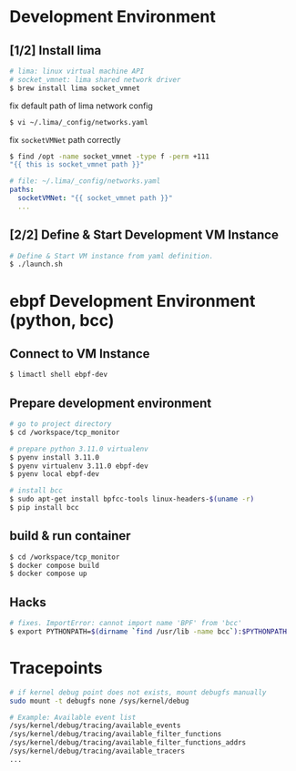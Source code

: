 
# Development Environment

## [1/2] Install lima

``` sh
# lima: linux virtual machine API
# socket_vmnet: lima shared network driver
$ brew install lima socket_vmnet
```

fix default path of lima network config

``` sh
$ vi ~/.lima/_config/networks.yaml
```

fix `socketVMNet` path correctly

``` sh
$ find /opt -name socket_vmnet -type f -perm +111
"{{ this is socket_vmnet path }}"
```

``` yaml
# file: ~/.lima/_config/networks.yaml
paths:
  socketVMNet: "{{ socket_vmnet path }}"
  ...
```

## [2/2] Define & Start Development VM Instance

``` sh
# Define & Start VM instance from yaml definition.
$ ./launch.sh
```

# ebpf Development Environment (python, bcc)

## Connect to VM Instance

``` sh
$ limactl shell ebpf-dev
```

## Prepare development environment

``` sh
# go to project directory
$ cd /workspace/tcp_monitor

# prepare python 3.11.0 virtualenv
$ pyenv install 3.11.0
$ pyenv virtualenv 3.11.0 ebpf-dev
$ pyenv local ebpf-dev

# install bcc
$ sudo apt-get install bpfcc-tools linux-headers-$(uname -r)
$ pip install bcc
```

## build & run container

``` sh
$ cd /workspace/tcp_monitor
$ docker compose build
$ docker compose up
```

## Hacks

``` sh
# fixes. ImportError: cannot import name 'BPF' from 'bcc'
$ export PYTHONPATH=$(dirname `find /usr/lib -name bcc`):$PYTHONPATH
```

# Tracepoints

``` sh
# if kernel debug point does not exists, mount debugfs manually
sudo mount -t debugfs none /sys/kernel/debug

# Example: Available event list
/sys/kernel/debug/tracing/available_events
/sys/kernel/debug/tracing/available_filter_functions
/sys/kernel/debug/tracing/available_filter_functions_addrs
/sys/kernel/debug/tracing/available_tracers
...
```
